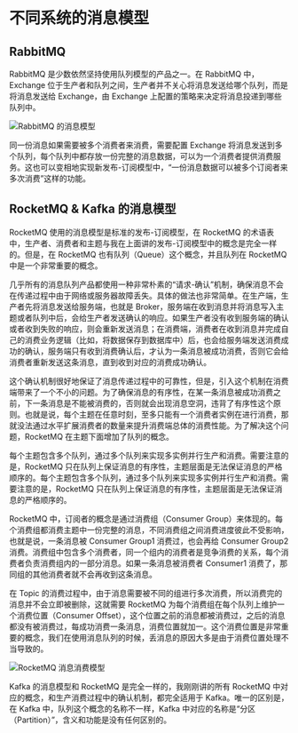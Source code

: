 # 不同系统的消息模型

## RabbitMQ

RabbitMQ 是少数依然坚持使用队列模型的产品之一。在 RabbitMQ 中，Exchange 位于生产者和队列之间，生产者并不关心将消息发送给哪个队列，而是将消息发送给 Exchange，由 Exchange 上配置的策略来决定将消息投递到哪些队列中。

![RabbitMQ 的消息模型](https://pic.imgdb.cn/item/60856b2dd1a9ae528fedd017.jpg)

同一份消息如果需要被多个消费者来消费，需要配置 Exchange 将消息发送到多个队列，每个队列中都存放一份完整的消息数据，可以为一个消费者提供消费服务。这也可以变相地实现新发布-订阅模型中，“一份消息数据可以被多个订阅者来多次消费”这样的功能。

## RocketMQ & Kafka 的消息模型

RocketMQ 使用的消息模型是标准的发布-订阅模型，在 RocketMQ 的术语表中，生产者、消费者和主题与我在上面讲的发布-订阅模型中的概念是完全一样的。但是，在 RocketMQ 也有队列（Queue）这个概念，并且队列在 RocketMQ 中是一个非常重要的概念。

几乎所有的消息队列产品都使用一种非常朴素的“请求-确认”机制，确保消息不会在传递过程中由于网络或服务器故障丢失。具体的做法也非常简单。在生产端，生产者先将消息发送给服务端，也就是 Broker，服务端在收到消息并将消息写入主题或者队列中后，会给生产者发送确认的响应。如果生产者没有收到服务端的确认或者收到失败的响应，则会重新发送消息；在消费端，消费者在收到消息并完成自己的消费业务逻辑（比如，将数据保存到数据库中）后，也会给服务端发送消费成功的确认，服务端只有收到消费确认后，才认为一条消息被成功消费，否则它会给消费者重新发送这条消息，直到收到对应的消费成功确认。

这个确认机制很好地保证了消息传递过程中的可靠性，但是，引入这个机制在消费端带来了一个不小的问题。为了确保消息的有序性，在某一条消息被成功消费之前，下一条消息是不能被消费的，否则就会出现消息空洞，违背了有序性这个原则。也就是说，每个主题在任意时刻，至多只能有一个消费者实例在进行消费，那就没法通过水平扩展消费者的数量来提升消费端总体的消费性能。为了解决这个问题，RocketMQ 在主题下面增加了队列的概念。

每个主题包含多个队列，通过多个队列来实现多实例并行生产和消费。需要注意的是，RocketMQ 只在队列上保证消息的有序性，主题层面是无法保证消息的严格顺序的。每个主题包含多个队列，通过多个队列来实现多实例并行生产和消费。需要注意的是，RocketMQ 只在队列上保证消息的有序性，主题层面是无法保证消息的严格顺序的。

RocketMQ 中，订阅者的概念是通过消费组（Consumer Group）来体现的。每个消费组都消费主题中一份完整的消息，不同消费组之间消费进度彼此不受影响，也就是说，一条消息被 Consumer Group1 消费过，也会再给 Consumer Group2 消费。消费组中包含多个消费者，同一个组内的消费者是竞争消费的关系，每个消费者负责消费组内的一部分消息。如果一条消息被消费者 Consumer1 消费了，那同组的其他消费者就不会再收到这条消息。

在 Topic 的消费过程中，由于消息需要被不同的组进行多次消费，所以消费完的消息并不会立即被删除，这就需要 RocketMQ 为每个消费组在每个队列上维护一个消费位置（Consumer Offset），这个位置之前的消息都被消费过，之后的消息都没有被消费过，每成功消费一条消息，消费位置就加一。这个消费位置是非常重要的概念，我们在使用消息队列的时候，丢消息的原因大多是由于消费位置处理不当导致的。

![RocketMQ 消息消费模型](https://pic.imgdb.cn/item/60856bbad1a9ae528ff39b2f.jpg)

Kafka 的消息模型和 RocketMQ 是完全一样的，我刚刚讲的所有 RocketMQ 中对应的概念，和生产消费过程中的确认机制，都完全适用于 Kafka。唯一的区别是，在 Kafka 中，队列这个概念的名称不一样，Kafka 中对应的名称是“分区（Partition）”，含义和功能是没有任何区别的。
